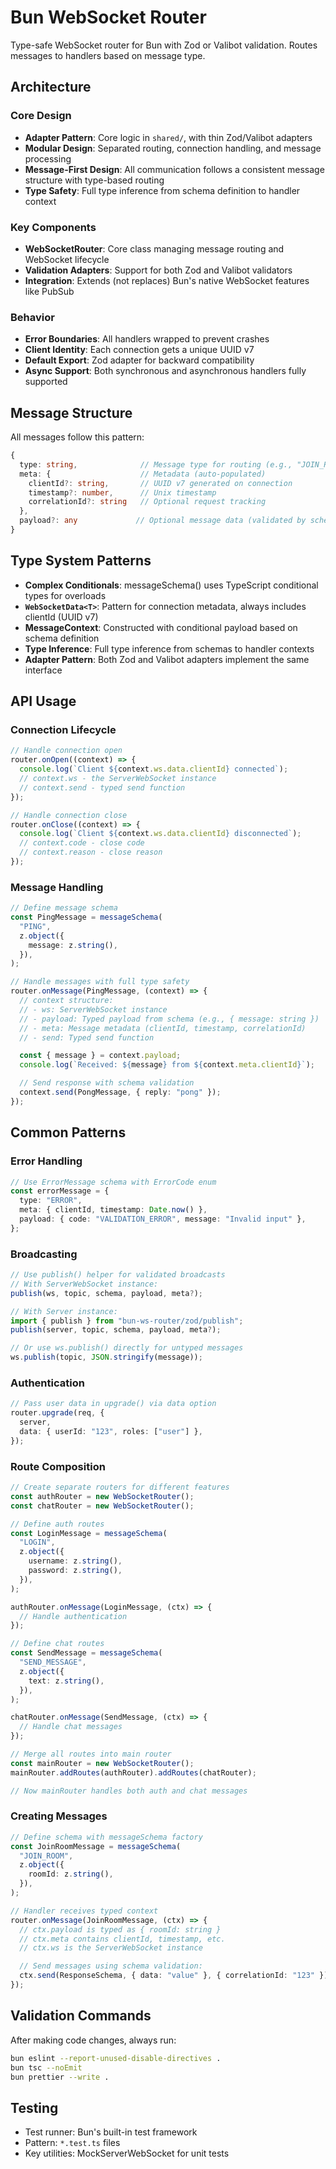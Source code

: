 # Bun WebSocket Router

Type-safe WebSocket router for Bun with Zod or Valibot validation. Routes messages to handlers based on message type.

## Architecture

### Core Design

- **Adapter Pattern**: Core logic in `shared/`, with thin Zod/Valibot adapters
- **Modular Design**: Separated routing, connection handling, and message processing
- **Message-First Design**: All communication follows a consistent message structure with type-based routing
- **Type Safety**: Full type inference from schema definition to handler context

### Key Components

- **WebSocketRouter**: Core class managing message routing and WebSocket lifecycle
- **Validation Adapters**: Support for both Zod and Valibot validators
- **Integration**: Extends (not replaces) Bun's native WebSocket features like PubSub

### Behavior

- **Error Boundaries**: All handlers wrapped to prevent crashes
- **Client Identity**: Each connection gets a unique UUID v7
- **Default Export**: Zod adapter for backward compatibility
- **Async Support**: Both synchronous and asynchronous handlers fully supported

## Message Structure

All messages follow this pattern:

```typescript
{
  type: string,              // Message type for routing (e.g., "JOIN_ROOM")
  meta: {                    // Metadata (auto-populated)
    clientId?: string,       // UUID v7 generated on connection
    timestamp?: number,      // Unix timestamp
    correlationId?: string   // Optional request tracking
  },
  payload?: any             // Optional message data (validated by schema)
}
```

## Type System Patterns

- **Complex Conditionals**: messageSchema() uses TypeScript conditional types for overloads
- **`WebSocketData<T>`**: Pattern for connection metadata, always includes clientId (UUID v7)
- **MessageContext**: Constructed with conditional payload based on schema definition
- **Type Inference**: Full type inference from schemas to handler contexts
- **Adapter Pattern**: Both Zod and Valibot adapters implement the same interface

## API Usage

### Connection Lifecycle

```typescript
// Handle connection open
router.onOpen((context) => {
  console.log(`Client ${context.ws.data.clientId} connected`);
  // context.ws - the ServerWebSocket instance
  // context.send - typed send function
});

// Handle connection close
router.onClose((context) => {
  console.log(`Client ${context.ws.data.clientId} disconnected`);
  // context.code - close code
  // context.reason - close reason
});
```

### Message Handling

```typescript
// Define message schema
const PingMessage = messageSchema(
  "PING",
  z.object({
    message: z.string(),
  }),
);

// Handle messages with full type safety
router.onMessage(PingMessage, (context) => {
  // context structure:
  // - ws: ServerWebSocket instance
  // - payload: Typed payload from schema (e.g., { message: string })
  // - meta: Message metadata (clientId, timestamp, correlationId)
  // - send: Typed send function

  const { message } = context.payload;
  console.log(`Received: ${message} from ${context.meta.clientId}`);

  // Send response with schema validation
  context.send(PongMessage, { reply: "pong" });
});
```

## Common Patterns

### Error Handling

```typescript
// Use ErrorMessage schema with ErrorCode enum
const errorMessage = {
  type: "ERROR",
  meta: { clientId, timestamp: Date.now() },
  payload: { code: "VALIDATION_ERROR", message: "Invalid input" },
};
```

### Broadcasting

```typescript
// Use publish() helper for validated broadcasts
// With ServerWebSocket instance:
publish(ws, topic, schema, payload, meta?);

// With Server instance:
import { publish } from "bun-ws-router/zod/publish";
publish(server, topic, schema, payload, meta?);

// Or use ws.publish() directly for untyped messages
ws.publish(topic, JSON.stringify(message));
```

### Authentication

```typescript
// Pass user data in upgrade() via data option
router.upgrade(req, {
  server,
  data: { userId: "123", roles: ["user"] },
});
```

### Route Composition

```typescript
// Create separate routers for different features
const authRouter = new WebSocketRouter();
const chatRouter = new WebSocketRouter();

// Define auth routes
const LoginMessage = messageSchema(
  "LOGIN",
  z.object({
    username: z.string(),
    password: z.string(),
  }),
);

authRouter.onMessage(LoginMessage, (ctx) => {
  // Handle authentication
});

// Define chat routes
const SendMessage = messageSchema(
  "SEND_MESSAGE",
  z.object({
    text: z.string(),
  }),
);

chatRouter.onMessage(SendMessage, (ctx) => {
  // Handle chat messages
});

// Merge all routes into main router
const mainRouter = new WebSocketRouter();
mainRouter.addRoutes(authRouter).addRoutes(chatRouter);

// Now mainRouter handles both auth and chat messages
```

### Creating Messages

```typescript
// Define schema with messageSchema factory
const JoinRoomMessage = messageSchema(
  "JOIN_ROOM",
  z.object({
    roomId: z.string(),
  }),
);

// Handler receives typed context
router.onMessage(JoinRoomMessage, (ctx) => {
  // ctx.payload is typed as { roomId: string }
  // ctx.meta contains clientId, timestamp, etc.
  // ctx.ws is the ServerWebSocket instance

  // Send messages using schema validation:
  ctx.send(ResponseSchema, { data: "value" }, { correlationId: "123" });
});
```

## Validation Commands

After making code changes, always run:

```bash
bun eslint --report-unused-disable-directives .
bun tsc --noEmit
bun prettier --write .
```

## Testing

- Test runner: Bun's built-in test framework
- Pattern: `*.test.ts` files
- Key utilities: MockServerWebSocket for unit tests
